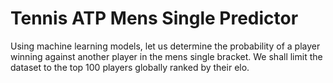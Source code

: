 # Tennis ATP Mens Single Predictor
Using machine learning models, let us determine the probability of a player winning against another player in the mens single bracket. We shall limit the dataset to the top 100 players globally ranked by their elo.
